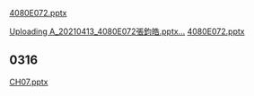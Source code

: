 [4080E072.pptx](https://github.com/4080E072/windows-server/files/6340499/4080E072.pptx)


[Uploading A_20210413_4080E072張鈞皓.pptx…]()
[4080E072.pptx](https://github.com/4080E072/windows-server/files/6301086/4080E072.pptx)
## 0316
[CH07.pptx](https://github.com/4080E072/windows-server/files/6146014/CH07.pptx)
